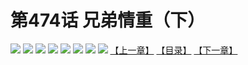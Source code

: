 # 第474话 兄弟情重（下）
![](https://mhpic.xiaomingtaiji.net/comic/D/斗破苍穹拆分版/474话/1.jpg-zymk.middle.webp)
![](https://mhpic.xiaomingtaiji.net/comic/D/斗破苍穹拆分版/474话/2.jpg-zymk.middle.webp)
![](https://mhpic.xiaomingtaiji.net/comic/D/斗破苍穹拆分版/474话/3.jpg-zymk.middle.webp)
![](https://mhpic.xiaomingtaiji.net/comic/D/斗破苍穹拆分版/474话/4.jpg-zymk.middle.webp)
![](https://mhpic.xiaomingtaiji.net/comic/D/斗破苍穹拆分版/474话/5.jpg-zymk.middle.webp)
![](https://mhpic.xiaomingtaiji.net/comic/D/斗破苍穹拆分版/474话/6.jpg-zymk.middle.webp)
![](https://mhpic.xiaomingtaiji.net/comic/D/斗破苍穹拆分版/474话/7.jpg-zymk.middle.webp)
![](https://mhpic.xiaomingtaiji.net/comic/D/斗破苍穹拆分版/474话/8.jpg-zymk.middle.webp)
[【上一章】](./473.md)
[【目录】](./README.md)
[【下一章】](./475.md)
